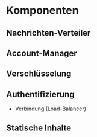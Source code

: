 # Komponenten

## Nachrichten-Verteiler

## Account-Manager

## Verschlüsselung

## Authentifizierung

  * Verbindung (Load-Balancer)
  
## Statische Inhalte
